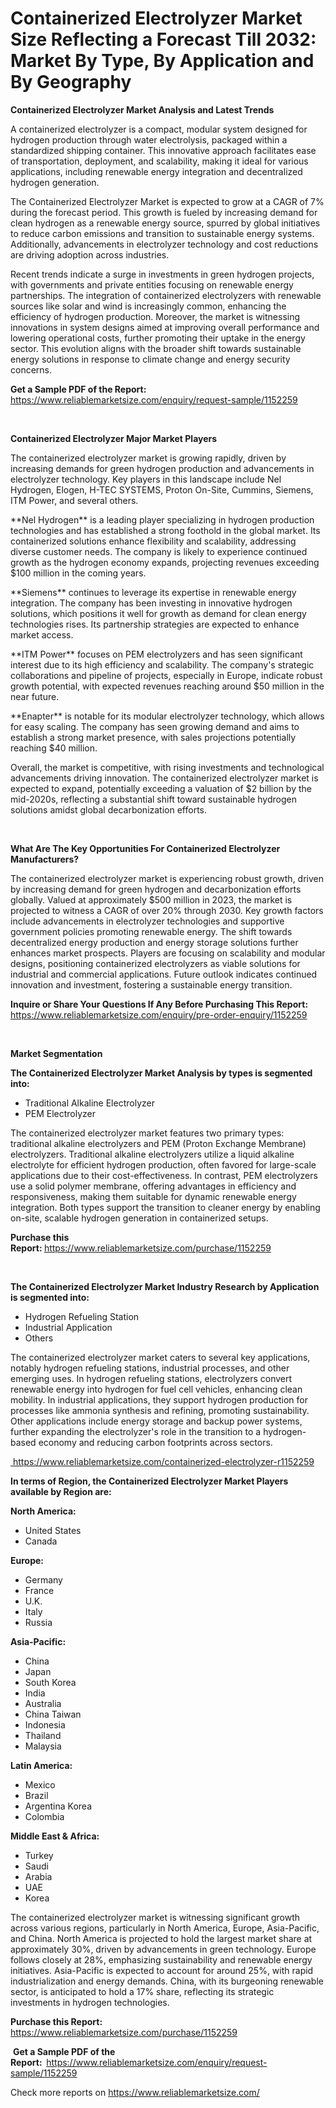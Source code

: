 <p><h1>Containerized Electrolyzer Market Size Reflecting a Forecast Till 2032: Market By Type, By Application and By Geography</h1></p><p><strong>Containerized Electrolyzer Market Analysis and Latest Trends</strong></p>
<p><p>A containerized electrolyzer is a compact, modular system designed for hydrogen production through water electrolysis, packaged within a standardized shipping container. This innovative approach facilitates ease of transportation, deployment, and scalability, making it ideal for various applications, including renewable energy integration and decentralized hydrogen generation.</p><p>The Containerized Electrolyzer Market is expected to grow at a CAGR of 7% during the forecast period. This growth is fueled by increasing demand for clean hydrogen as a renewable energy source, spurred by global initiatives to reduce carbon emissions and transition to sustainable energy systems. Additionally, advancements in electrolyzer technology and cost reductions are driving adoption across industries.</p><p>Recent trends indicate a surge in investments in green hydrogen projects, with governments and private entities focusing on renewable energy partnerships. The integration of containerized electrolyzers with renewable sources like solar and wind is increasingly common, enhancing the efficiency of hydrogen production. Moreover, the market is witnessing innovations in system designs aimed at improving overall performance and lowering operational costs, further promoting their uptake in the energy sector. This evolution aligns with the broader shift towards sustainable energy solutions in response to climate change and energy security concerns.</p></p>
<p><strong>Get a Sample PDF of the Report:&nbsp;</strong> <a href="https://www.reliablemarketsize.com/enquiry/request-sample/1152259?utm_campaign=3563&utm_medium=2&utm_source=Github&utm_content=ia&utm_term=12042025&utm_id=containerized-electrolyzer">https://www.reliablemarketsize.com/enquiry/request-sample/1152259</a></p>
<p>&nbsp;</p>
<p><strong>Containerized Electrolyzer Major Market Players</strong></p>
<p><p>The containerized electrolyzer market is growing rapidly, driven by increasing demands for green hydrogen production and advancements in electrolyzer technology. Key players in this landscape include Nel Hydrogen, Elogen, H-TEC SYSTEMS, Proton On-Site, Cummins, Siemens, ITM Power, and several others.</p><p>**Nel Hydrogen** is a leading player specializing in hydrogen production technologies and has established a strong foothold in the global market. Its containerized solutions enhance flexibility and scalability, addressing diverse customer needs. The company is likely to experience continued growth as the hydrogen economy expands, projecting revenues exceeding $100 million in the coming years.</p><p>**Siemens** continues to leverage its expertise in renewable energy integration. The company has been investing in innovative hydrogen solutions, which positions it well for growth as demand for clean energy technologies rises. Its partnership strategies are expected to enhance market access.</p><p>**ITM Power** focuses on PEM electrolyzers and has seen significant interest due to its high efficiency and scalability. The company's strategic collaborations and pipeline of projects, especially in Europe, indicate robust growth potential, with expected revenues reaching around $50 million in the near future.</p><p>**Enapter** is notable for its modular electrolyzer technology, which allows for easy scaling. The company has seen growing demand and aims to establish a strong market presence, with sales projections potentially reaching $40 million.</p><p>Overall, the market is competitive, with rising investments and technological advancements driving innovation. The containerized electrolyzer market is expected to expand, potentially exceeding a valuation of $2 billion by the mid-2020s, reflecting a substantial shift toward sustainable hydrogen solutions amidst global decarbonization efforts.</p></p>
<p>&nbsp;</p>
<p><strong>What Are The Key Opportunities For Containerized Electrolyzer Manufacturers?</strong></p>
<p><p>The containerized electrolyzer market is experiencing robust growth, driven by increasing demand for green hydrogen and decarbonization efforts globally. Valued at approximately $500 million in 2023, the market is projected to witness a CAGR of over 20% through 2030. Key growth factors include advancements in electrolyzer technologies and supportive government policies promoting renewable energy. The shift towards decentralized energy production and energy storage solutions further enhances market prospects. Players are focusing on scalability and modular designs, positioning containerized electrolyzers as viable solutions for industrial and commercial applications. Future outlook indicates continued innovation and investment, fostering a sustainable energy transition.</p></p>
<p><strong>Inquire or Share Your Questions If Any Before Purchasing This Report:</strong> <a href="https://www.reliablemarketsize.com/enquiry/pre-order-enquiry/1152259?utm_campaign=3563&utm_medium=2&utm_source=Github&utm_content=ia&utm_term=12042025&utm_id=containerized-electrolyzer">https://www.reliablemarketsize.com/enquiry/pre-order-enquiry/1152259</a></p>
<p>&nbsp;</p>
<p><strong>Market Segmentation</strong></p>
<p><strong>The Containerized Electrolyzer Market Analysis by types is segmented into:</strong></p>
<p><ul><li>Traditional Alkaline Electrolyzer</li><li>PEM Electrolyzer</li></ul></p>
<p><p>The containerized electrolyzer market features two primary types: traditional alkaline electrolyzers and PEM (Proton Exchange Membrane) electrolyzers. Traditional alkaline electrolyzers utilize a liquid alkaline electrolyte for efficient hydrogen production, often favored for large-scale applications due to their cost-effectiveness. In contrast, PEM electrolyzers use a solid polymer membrane, offering advantages in efficiency and responsiveness, making them suitable for dynamic renewable energy integration. Both types support the transition to cleaner energy by enabling on-site, scalable hydrogen generation in containerized setups.</p></p>
<p><strong>Purchase this Report:&nbsp;</strong><a href="https://www.reliablemarketsize.com/purchase/1152259?utm_campaign=3563&utm_medium=2&utm_source=Github&utm_content=ia&utm_term=12042025&utm_id=containerized-electrolyzer">https://www.reliablemarketsize.com/purchase/1152259</a></p>
<p>&nbsp;</p>
<p><strong>The Containerized Electrolyzer Market Industry Research by Application is segmented into:</strong></p>
<p><ul><li>Hydrogen Refueling Station</li><li>Industrial Application</li><li>Others</li></ul></p>
<p><p>The containerized electrolyzer market caters to several key applications, notably hydrogen refueling stations, industrial processes, and other emerging uses. In hydrogen refueling stations, electrolyzers convert renewable energy into hydrogen for fuel cell vehicles, enhancing clean mobility. In industrial applications, they support hydrogen production for processes like ammonia synthesis and refining, promoting sustainability. Other applications include energy storage and backup power systems, further expanding the electrolyzer's role in the transition to a hydrogen-based economy and reducing carbon footprints across sectors.</p></p>
<p><a href="https://www.reliablemarketsize.com/containerized-electrolyzer-r1152259?utm_campaign=3563&utm_medium=2&utm_source=Github&utm_content=ia&utm_term=12042025&utm_id=containerized-electrolyzer">&nbsp;https://www.reliablemarketsize.com/containerized-electrolyzer-r1152259</a></p>
<p><strong>In terms of Region, the Containerized Electrolyzer Market Players available by Region are:</strong></p>
<p>
    <p> <strong> North America: </strong>
        <ul>
            <li>United States</li>
            <li>Canada</li>
        </ul>
        </p> 
    <p> <strong> Europe: </strong>
        <ul>
            <li>Germany</li>
            <li>France</li>
            <li>U.K.</li>
            <li>Italy</li>
            <li>Russia</li>
        </ul>
        </p> 
    <p> <strong> Asia-Pacific: </strong>
        <ul>
            <li>China</li>
            <li>Japan</li>
            <li>South Korea</li>
            <li>India</li>
            <li>Australia</li>
            <li>China Taiwan</li>
            <li>Indonesia</li>
            <li>Thailand</li>
            <li>Malaysia</li>
        </ul>
        </p> 
    <p> <strong> Latin America: </strong>
        <ul>
            <li>Mexico</li>
            <li>Brazil</li>
            <li>Argentina Korea</li>
            <li>Colombia</li>
        </ul>
        </p> 
    <p> <strong> Middle East & Africa: </strong>
        <ul>
            <li>Turkey</li>
            <li>Saudi</li>
            <li>Arabia</li>
            <li>UAE</li>
            <li>Korea</li>
        </ul>
    </p>
    </p>
<p><p>The containerized electrolyzer market is witnessing significant growth across various regions, particularly in North America, Europe, Asia-Pacific, and China. North America is projected to hold the largest market share at approximately 30%, driven by advancements in green technology. Europe follows closely at 28%, emphasizing sustainability and renewable energy initiatives. Asia-Pacific is expected to account for around 25%, with rapid industrialization and energy demands. China, with its burgeoning renewable sector, is anticipated to hold a 17% share, reflecting its strategic investments in hydrogen technologies.</p></p>
<p><strong>Purchase this Report: </strong><a href="https://www.reliablemarketsize.com/purchase/1152259?utm_campaign=3563&utm_medium=2&utm_source=Github&utm_content=ia&utm_term=12042025&utm_id=containerized-electrolyzer">https://www.reliablemarketsize.com/purchase/1152259</a></p>
<p>&nbsp;<strong>Get a Sample PDF of the Report:&nbsp;&nbsp;</strong><a href="https://www.reliablemarketsize.com/enquiry/request-sample/1152259?utm_campaign=3563&utm_medium=2&utm_source=Github&utm_content=ia&utm_term=12042025&utm_id=containerized-electrolyzer">https://www.reliablemarketsize.com/enquiry/request-sample/1152259</a></p>
<p><strong></strong></p>
<p>Check more reports on <a href="https://www.reliablemarketsize.com/?utm_campaign=3563&utm_medium=2&utm_source=Github&utm_content=ia&utm_term=12042025&utm_id=containerized-electrolyzer">https://www.reliablemarketsize.com/</a></p>